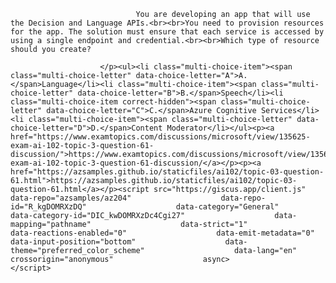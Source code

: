 <p class="card-text">
							
								You are developing an app that will use the Decision and Language APIs.<br><br>You need to provision resources for the app. The solution must ensure that each service is accessed by using a single endpoint and credential.<br><br>Which type of resource should you create?
							
						</p><ul><li class="multi-choice-item"><span class="multi-choice-letter" data-choice-letter="A">A.</span>Language</li><li class="multi-choice-item"><span class="multi-choice-letter" data-choice-letter="B">B.</span>Speech</li><li class="multi-choice-item correct-hidden"><span class="multi-choice-letter" data-choice-letter="C">C.</span>Azure Cognitive Services</li><li class="multi-choice-item"><span class="multi-choice-letter" data-choice-letter="D">D.</span>Content Moderator</li></ul><p><a href="https://www.examtopics.com/discussions/microsoft/view/135625-exam-ai-102-topic-3-question-61-discussion/">https://www.examtopics.com/discussions/microsoft/view/135625-exam-ai-102-topic-3-question-61-discussion/</a></p><p><a href="https://azsamples.github.io/staticfiles/ai102/topic-03-question-61.html">https://azsamples.github.io/staticfiles/ai102/topic-03-question-61.html</a></p><script src="https://giscus.app/client.js"                    data-repo="azsamples/az204"                    data-repo-id="R_kgDOMRXzDQ"                    data-category="General"                    data-category-id="DIC_kwDOMRXzDc4Cgi27"                    data-mapping="pathname"                    data-strict="1"                    data-reactions-enabled="0"                    data-emit-metadata="0"                    data-input-position="bottom"                    data-theme="preferred_color_scheme"                    data-lang="en"                    crossorigin="anonymous"                    async>                    </script>